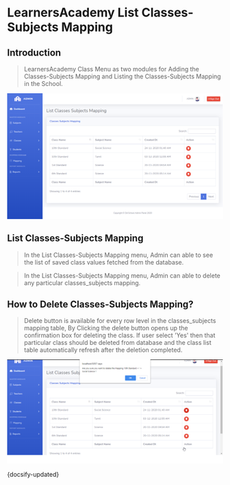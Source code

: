 # LearnersAcademy List Classes-Subjects Mapping

## Introduction

> LearnersAcademy Class Menu as two modules for Adding the Classes-Subjects Mapping and Listing the Classes-Subjects Mapping in the School.

![Img - List Class Page](../images/list_classes_subjects.png "List Class Page")


## List Classes-Subjects Mapping

> In the List Classes-Subjects Mapping menu, Admin can able to see the list of saved class values fetched from the database.

> In the List Classes-Subjects Mapping menu, Admin can able to delete any particular classes_subjects mapping.

## How to Delete Classes-Subjects Mapping?

> Delete button is available for every row level in the classes_subjects mapping table, By Clicking the delete button opens up the confirmation box for deleting the class. 
If user select 'Yes' then that particular class should be deleted from database and the class list table automatically refresh after the deletion completed.
 
![Img - Delete Class](../images/delete_classes_subjects.png "Delete Class")

{docsify-updated}



